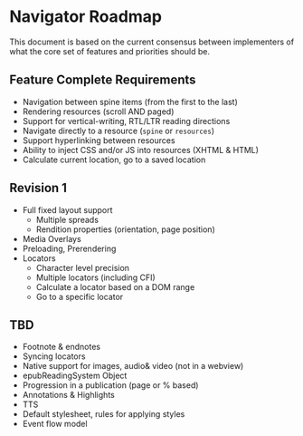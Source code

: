 # Navigator Roadmap

This document is based on the current consensus between implementers of what the core set of features and priorities should be.

## Feature Complete Requirements

* Navigation between spine items (from the first to the last)
* Rendering resources (scroll AND paged)
* Support for vertical-writing, RTL/LTR reading directions
* Navigate directly to a resource (`spine` or `resources`)
* Support hyperlinking between resources
* Ability to inject CSS and/or JS into resources (XHTML & HTML)
* Calculate current location, go to a saved location


## Revision 1

* Full fixed layout support
  * Multiple spreads
  * Rendition properties (orientation, page position)
* Media Overlays
* Preloading, Prerendering
* Locators
  * Character level precision
  * Multiple locators (including CFI)
  * Calculate a locator based on a DOM range
  * Go to a specific locator


## TBD

* Footnote & endnotes
* Syncing locators
* Native support for images, audio& video (not in a webview)
* epubReadingSystem Object
* Progression in a publication (page or % based)
*  Annotations & Highlights
*  TTS
*  Default stylesheet, rules for applying styles
*  Event flow model
